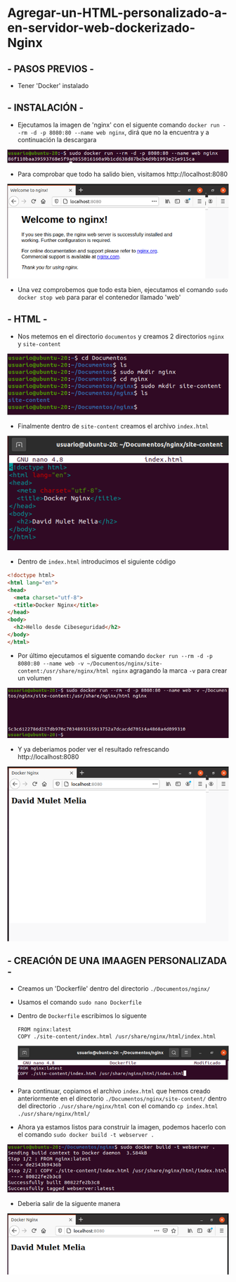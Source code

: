 # Agregar-un-HTML-personalizado-a-en-servidor-web-dockerizado-Nginx


## - PASOS PREVIOS -

- Tener 'Docker' instalado 


## - INSTALACIÓN -

- Ejecutamos la imagen de 'nginx' con el siguente comando `docker run --rm -d -p 8080:80 --name web nginx`, dirá que no la encuentra y a continuación la descargara

![img](https://github.com/DavidMuletMelia/Agregar-un-HTML-personalizado-a-en-servidor-web-dockerizado-Nginx/blob/main/nginxDocker/1.PNG)

- Para comprobar que todo ha salido bien, visitamos http://localhost:8080

![img](https://github.com/DavidMuletMelia/Agregar-un-HTML-personalizado-a-en-servidor-web-dockerizado-Nginx/blob/main/nginxDocker/2.PNG)

- Una vez comprobemos que todo esta bien, ejecutamos el comando `sudo docker stop web` para parar el contenedor llamado 'web'


## - HTML -

- Nos metemos en el directorio `documentos` y creamos 2 directorios `nginx` y `site-content`

![img](https://github.com/DavidMuletMelia/Agregar-un-HTML-personalizado-a-en-servidor-web-dockerizado-Nginx/blob/main/nginxDocker/4.PNG)

- Finalmente dentro de `site-content` creamos el archivo `index.html`

![img](https://github.com/DavidMuletMelia/Agregar-un-HTML-personalizado-a-en-servidor-web-dockerizado-Nginx/blob/main/nginxDocker/5.PNG)

- Dentro de `index.html` introducimos el siguiente código

```html
<!doctype html>
<html lang="en">
<head>
  <meta charset="utf-8">
  <title>Docker Nginx</title>
</head>
<body>
  <h2>Hello desde Cibeseguridad</h2>
</body>
</html>
```

- Por último ejecutamos el siguente comando `docker run --rm -d -p 8080:80 --name web -v ~/Documentos/nginx/site-content:/usr/share/nginx/html nginx` agragando la marca `-v` para crear un volumen

![img](https://github.com/DavidMuletMelia/Agregar-un-HTML-personalizado-a-en-servidor-web-dockerizado-Nginx/blob/main/nginxDocker/6.PNG)

- Y ya deberiamos poder ver el resultado refrescando http://localhost:8080

![img](https://github.com/DavidMuletMelia/Agregar-un-HTML-personalizado-a-en-servidor-web-dockerizado-Nginx/blob/main/nginxDocker/7.PNG)

## - CREACIÓN DE UNA IMAAGEN PERSONALIZADA -

- Creamos un 'Dockerfile' dentro del directorio `./Documentos/nginx/`
- Usamos el comando `sudo nano Dockerfile`
- Dentro de `Dockerfile` escribimos lo siguente
    ```
   FROM nginx:latest
   COPY ./site-content/index.html /usr/share/nginx/html/index.html
    ```
    
    ![img](https://github.com/DavidMuletMelia/Agregar-un-HTML-personalizado-a-en-servidor-web-dockerizado-Nginx/blob/main/nginxDocker/8.PNG)

- Para continuar, copiamos el archivo `index.html` que hemos creado anteriormente en el directorio `./Documentos/nginx/site-content/` dentro del directorio `./usr/share/nginx/html` con el comando `cp index.html ./usr/share/nginx/html/`

- Ahora ya estamos listos para construir la imagen, podemos hacerlo con el comando `sudo docker build -t webserver .`

![img](https://github.com/DavidMuletMelia/Agregar-un-HTML-personalizado-a-en-servidor-web-dockerizado-Nginx/blob/main/nginxDocker/9bis.PNG)

- Deberia salir de la siguente manera

![img](https://github.com/DavidMuletMelia/Agregar-un-HTML-personalizado-a-en-servidor-web-dockerizado-Nginx/blob/main/nginxDocker/10.PNG)


